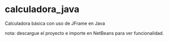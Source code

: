# calculadora_java

Calculadora básica con uso de JFrame en Java


nota: descargue el proyecto e importe en NetBeans para ver funcionalidad.


